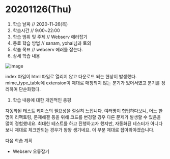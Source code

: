 # 20201126\(Thu\)

1. 학습 날짜 // 2020-11-26\(목\)
2. 학습시간 // 9:00~22:00
3. 학습 범위 및 주제 // Webserv 에러잡기
4. 동료 학습 방법 // sanam, yohai님과 토의
5. 학습 목표 // webserv 에러를 잡는다.
6. 상세 학습 내용

![image](https://user-images.githubusercontent.com/54612343/100543062-4a1d1a00-3291-11eb-8af8-53da13a1e1cf.png)

index 파일이 html 파일로 열리지 않고 다운로드 되는 현상이 발생했다. mime\_type\_table에 extension이 제대로 매칭되지 않는 분기가 있어서였고 분기를 정리하여 단순화했다.

1. 학습 내용에 대한 개인적인 총평

자동화된 테스트 케이스의 필요성을 절실히 느낍니다. 여러명이 협업하다보니, 어느 한명이 리팩토링, 문제해결 등을 위해 코드를 변경할 경우 다른 문제가 발생할 수 있음을 많이 경험했네요. 최대한 테스트를 하고 진행하고자 했지만, 자동화된 테스터가 아니다보니 제대로 체크안되는 경우가 왕왕 생기네요. 이 부분 제대로 잡아봐야겠습니다.

다음 학습 계획

* Webserv 오류잡기

